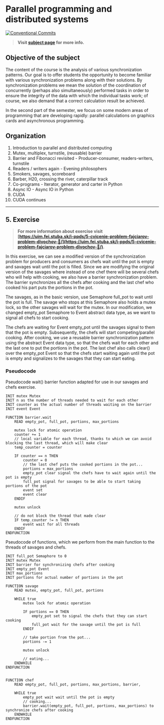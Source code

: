 # Parallel programming and distributed systems

[![Conventional Commits](https://img.shields.io/badge/Conventional%20Commits-1.0.0-blue.svg)](https://conventionalcommits.org)

> **Visit [subject page](https://uim.fei.stuba.sk/predmet/i-ppds) for more info.**

## Objective of the subject

The content of the course is the analysis of various synchronization patterns. Our goal is to offer students the
opportunity to become familiar with various synchronization problems along with their solutions. By synchronization
problems we mean the solution of the coordination of concurrently (perhaps also simultaneously) performed tasks in order
to ensure the integrity of the data with which the individual tasks work; of course, we also demand that a correct
calculation result be achieved.

In the second part of the semester, we focus on some modern areas of programming that are developing rapidly: parallel
calculations on graphics cards and asynchronous programming.

## Organization

1. Introduction to parallel and distributed computing
2. Mutex, multiplex, turnstile, (reusable) barrier
3. Barrier and Fibonacci revisited - Producer-consumer, readers-writers, turnstile
4. Readers / writers again - Evening philosophers
5. Smokers, savages, scoreboard
6. Barber, H20, crossing the river, caterpillar track
7. Co-programs - Iterator, generator and carter in Python
8. Async IO - Async IO in Python
9. CUDA
10. CUDA continues

___

## 5. Exercise

> **For more information about exercise visit [https://uim.fei.stuba.sk/i-ppds/5-cvicenie-problem-fajciarov-problem-divochov-🚬/](https://uim.fei.stuba.sk/i-ppds/5-cvicenie-problem-fajciarov-problem-divochov-🚬/).**

In this exercise, we can see a modified version of the synchronization problem for producers and consumers as chefs wait
until the pot is empty and savages wait until the pot is filled. Since we are modifying the original version of the
savages where instead of one chef there will be several chefs who will help with cooking, we also have a barrier
synchronization problem. The barrier synchronizes all the chefs after cooking and the last chef who cooked his part puts
the portions in the pot.

The savages, as in the basic version, use Semaphore full_pot to wait until the pot is full. The savage who stops at this
Semaphore also holds a mutex lock, so the other savages will wait for the mutex. In our modification, we changed
empty_pot Semaphore to Event abstract data type, as we want to signal all chefs to start cooking.

The chefs are waiting for Event empty_pot until the savages signal to them that the pot is empty. Subsequently, the
chefs will start competing/parallel cooking. After cooking, we use a reusable barrier synchronization pattern using the
abstract Event data type, so that the chefs wait for each other and the last one to put the portions in the pot. The
last chef also calls clear() over the empty_pot Event so that the chefs start waiting again until the pot is empty and
signalizes to the savages that they can start eating.

### Pseudocode

Pseudocode wait() barrier function adapted for use in our savages and chefs exercise.

```
INIT mutex Mutex
INIT n as the number of threads needed to wait for each other
INIT counter as the actual number of threads waiting on the barrier
INIT event Event

FUNCTION barrier.wait
    READ empty_pot, full_pot, portions, max_portions
    
    mutex lock for atomic operation
    counter += 1
    // local variable for each thread, thanks to which we can avoid blocking the last thread, which will make clear
    temp_counter = counter
    
    IF counter == n THEN
        counter = 0
        // the last chef puts the cooked portions in the pot...
        portions = max_portions
        empty_pot clear signal the chefs have to wait again until the pot is empty
        full_pot signal for savages to be able to start taking portions of the pot
        event set
        event clear
    ENDIF
    
    mutex unlock
    
    // do not block the thread that made clear
    IF temp_counter != n THEN
        event wait for all threads
    ENDIF
ENDFUNCTION
```

Pseudocode of functions, which we perform from the main function to the threads of savages and chefs.

```
INIT full_pot Semaphore to 0
INIT mutex Mutex
INIT barrier for synchronizing chefs after cooking
INIT empty_pot Event
INIT max_portions
INIT portions for actual number of portions in the pot

FUNCTION savage
    READ mutex, empty_pot, full_pot, portions
    
    WHILE true
        mutex lock for atomic operation
        
        IF portions == 0 THEN
            empty_pot set to signal the chefs that they can start cooking
            full_pot wait for the savage until the pot is full
        ENDIF
        
        // take portion from the pot...
        portions -= 1
        
        mutex unlock
        
        // eating...
    ENDWHILE
ENDFUNCTION


FUNCTION chef
    READ empty_pot, full_pot, portions, max_portions, barrier,
        
    WHILE true
        empty_pot wait wait until the pot is empty
        // cooking...
        barrier.wait(empty_pot, full_pot, portions, max_portions) to synchronize chefs after cooking
    ENDWHILE
ENDFUNCTION
```